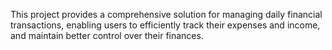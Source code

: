 This project provides a comprehensive solution for managing daily financial transactions, enabling users to efficiently track their expenses and income, and maintain better control over their finances.
